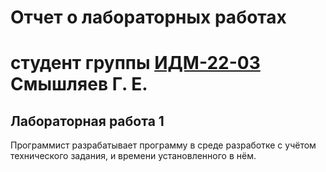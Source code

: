 # Отчет о лабораторных работах
# студент группы [ИДМ-22-03]() Смышляев Г. Е.
## Лабораторная работа 1
Программист разрабатывает программу в среде разработке с учётом технического задания, и времени установленного в нём.
